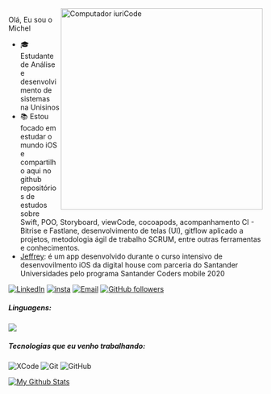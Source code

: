 <img src="https://raw.githubusercontent.com/MicaelliMedeiros/micaellimedeiros/master/image/computer-illustration.png" min-width="400px" max-width="400px" width="400px" align="right" alt="Computador iuriCode">

<p align="left"> 
   Olá, Eu sou o Michel

- 🎓 Estudante de Análise e desenvolvimento de sistemas na Unisinos
- 📚 Estou focado em estudar o mundo iOS e compartilho aqui no github  repositórios de estudos sobre Swift, POO, Storyboard, viewCode, cocoapods, acompanhamento CI - Bitrise e Fastlane, desenvolvimento de telas (UI), gitflow aplicado a projetos, metodologia ágil de trabalho SCRUM, entre outras ferramentas e conhecimentos.
- [Jeffrey](https://github.com/michelldossantos/projeto-integrador-iOS): é um app desenvolvido durante o curso intensivo de desenvovilmento iOS da digital house com parceria do Santander Universidades pelo programa Santander Coders mobile 2020





[![LinkedIn](https://img.shields.io/badge/-LINKEDIN-0077B5?style=for-the-badge&logo=linkedin&logoColor=white)](https://www.linkedin.com/in/michellsantoos/)
[![insta](https://img.shields.io/badge/Instagram-E4405F?style=for-the-badge&logo=instagram&logoColor=white)](https://www.instagram.com/michellsantoos/)
[![Email](https://img.shields.io/badge/-michelsantos15@gmail.com-c14438?style=flat&logo=Gmail&logoColor=white&link=mailto:michelsantos15@gmail.com)](mailto:michelsantos15@gmail.com)
[![GitHub followers](https://img.shields.io/github/followers/michelldossantos.svg?style=social&label=Follow&maxAge=2592000)](https://github.com/michelldossantos?tab=followers)

 

  
  

##### Linguagens: 

<img src="https://camo.githubusercontent.com/d921e24275038cf3c8c0a2dfe5e154444df04065b3ad9ac96e4e2fb39dfc00e6/68747470733a2f2f696d672e736869656c64732e696f2f62616467652f2d53776966742d3936346230393f266c6f676f3d7377696674"/></a>



##### Tecnologias que eu venho trabalhando:

![XCode](https://img.shields.io/badge/-XCode-222222?style=flat&logo=XCode&logoColor=1575F9)
![Git](https://img.shields.io/badge/-Git-222222?style=flat&logo=git&logoColor=F05032)
![GitHub](https://img.shields.io/badge/-GitHub-222222?style=flat&logo=github&logoColor=181717)





[![My Github Stats](https://github-readme-stats.vercel.app/api?username=michelldossantos&show_icons=true&title_color=fff&icon_color=79ff97&text_color=9f9f9f&bg_color=151515)](https://github.com/michelldossantos)

</p>


</p>  






